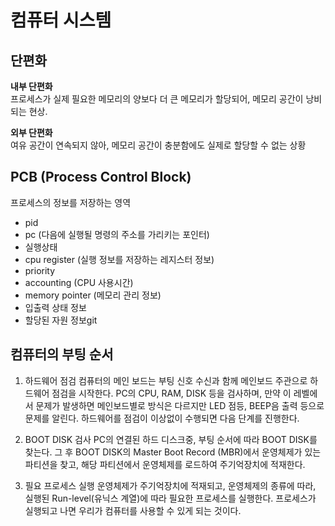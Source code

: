 # 컴퓨터 시스템

## 단편화

__내부 단편화__  
 프로세스가 실제 필요한 메모리의 양보다 더 큰 메모리가 할당되어, 메모리 공간이 낭비되는 현상.

__외부 단편화__    
 여유 공간이 연속되지 않아, 메모리 공간이 충분함에도 실제로 할당할 수 없는 상황



## PCB (Process Control Block)

프로세스의 정보를 저장하는 영역
* pid
* pc (다음에 실행될 명령의 주소를 가리키는 포인터)
* 실행상태
* cpu register (실행 정보를 저장하는 레지스터 정보)
* priority
* accounting (CPU 사용시간)
* memory pointer (메모리 관리 정보)
* 입출력 상태 정보
* 할당된 자원 정보git 



## 컴퓨터의 부팅 순서

1. 하드웨어 점검
컴퓨터의 메인 보드는 부팅 신호 수신과 함께 메인보드 주관으로 하드웨어 점검을 시작한다. PC의 CPU, RAM, DISK 등을 검사하며, 만약 이 레벨에서 문제가 발생하면 메인보드별로 방식은 다르지만 LED 점등, BEEP음 출력 등으로 문제를 알린다. 하드웨어를 점검이 이상없이 수행되면 다음 단계를 진행한다.

2. BOOT DISK 검사
PC의 연결된 하드 디스크중, 부팅 순서에 따라 BOOT DISK를 찾는다. 그 후 BOOT DISK의 Master Boot Record (MBR)에서 운영체제가 있는 파티션을 찾고, 해당 파티션에서 운영체제를 로드하여 주기억장치에 적재한다.

3. 필요 프로세스 실행
운영체제가 주기억장치에 적재되고, 운영체제의 종류에 따라, 실행된 Run-level(유닉스 계열)에 따라 필요한 프로세스를 실행한다. 프로세스가 실행되고 나면 우리가 컴퓨터를 사용할 수 있게 되는 것이다.


